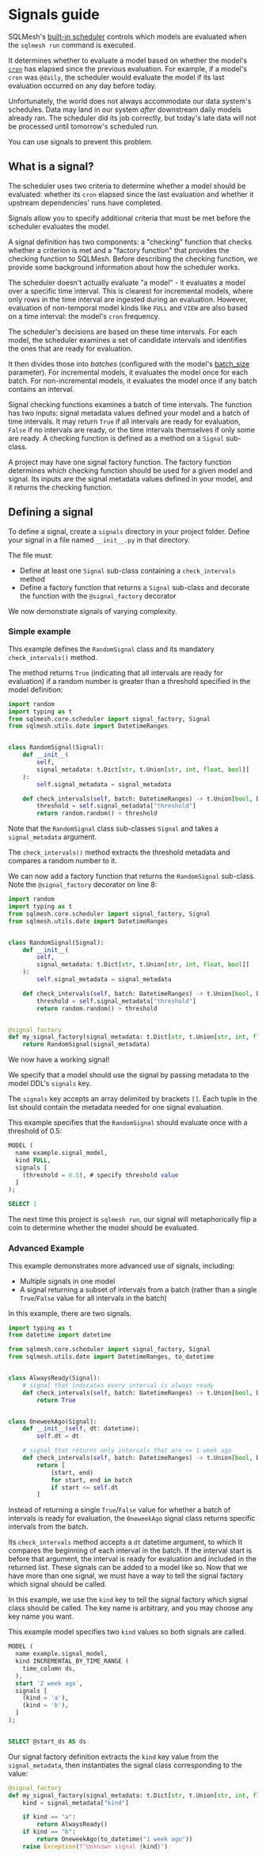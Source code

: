 # Signals guide

SQLMesh's [built-in scheduler](./scheduling.md#built-in-scheduler) controls which models are evaluated when the `sqlmesh run` command is executed.

It determines whether to evaluate a model based on whether the model's [`cron`](../concepts/models/overview.md#cron) has elapsed since the previous evaluation. For example, if a model's `cron` was `@daily`, the scheduler would evaluate the model if its last evaluation occurred on any day before today.

Unfortunately, the world does not always accommodate our data system's schedules. Data may land in our system _after_ downstream daily models already ran. The scheduler did its job correctly, but today's late data will not be processed until tomorrow's scheduled run.

You can use signals to prevent this problem.

## What is a signal?

The scheduler uses two criteria to determine whether a model should be evaluated: whether its `cron` elapsed since the last evaluation and whether it upstream dependencies' runs have completed.

Signals allow you to specify additional criteria that must be met before the scheduler evaluates the model.

A signal definition has two components: a "checking" function that checks whether a criterion is met and a "factory function" that provides the checking function to SQLMesh. Before describing the checking function, we provide some background information about how the scheduler works.

The scheduler doesn't actually evaluate "a model" - it evaluates a model over a specific time interval. This is clearest for incremental models, where only rows in the time interval are ingested during an evaluation. However, evaluation of non-temporal model kinds like `FULL` and `VIEW` are also based on a time interval: the model's `cron` frequency.

The scheduler's decisions are based on these time intervals. For each model, the scheduler examines a set of candidate intervals and identifies the ones that are ready for evaluation.

It then divides those into _batches_ (configured with the model's [batch_size](../concepts/models/overview.md#batch_size) parameter). For incremental models, it evaluates the model once for each batch. For non-incremental models, it evaluates the model once if any batch contains an interval.

Signal checking functions examines a batch of time intervals. The function has two inputs: signal metadata values defined your model and a batch of time intervals. It may return `True` if all intervals are ready for evaluation, `False` if no intervals are ready, or the time intervals themselves if only some are ready. A checking function is defined as a method on a `Signal` sub-class.

A project may have one signal factory function. The factory function determines which checking function should be used for a given model and signal. Its inputs are the signal metadata values defined in your model, and it returns the checking function.

## Defining a signal

To define a signal, create a `signals` directory in your project folder. Define your signal in a file named `__init__.py` in that directory.

The file must:

- Define at least one `Signal` sub-class containing a `check_intervals` method
- Define a factory function that returns a `Signal` sub-class and decorate the function with the `@signal_factory` decorator

We now demonstrate signals of varying complexity.

### Simple example

This example defines the `RandomSignal` class and its mandatory `check_intervals()` method.

The method returns `True` (indicating that all intervals are ready for evaluation) if a random number is greater than a threshold specified in the model definition:

```python linenums="1"
import random
import typing as t
from sqlmesh.core.scheduler import signal_factory, Signal
from sqlmesh.utils.date import DatetimeRanges


class RandomSignal(Signal):
    def __init__(
        self,
        signal_metadata: t.Dict[str, t.Union[str, int, float, bool]]
    ):
        self.signal_metadata = signal_metadata

    def check_intervals(self, batch: DatetimeRanges) -> t.Union[bool, DatetimeRanges]:
        threshold = self.signal_metadata["threshold"]
        return random.random() > threshold
```

Note that the `RandomSignal` class sub-classes `Signal` and takes a `signal_metadata` argument.

The `check_intervals()` method extracts the threshold metadata and compares a random number to it.

We can now add a factory function that returns the `RandomSignal` sub-class. Note the `@signal_factory` decorator on line 8:

```python linenums="1" hl_lines="8-10"
import random
import typing as t
from sqlmesh.core.scheduler import signal_factory, Signal
from sqlmesh.utils.date import DatetimeRanges


class RandomSignal(Signal):
    def __init__(
        self,
        signal_metadata: t.Dict[str, t.Union[str, int, float, bool]]
    ):
        self.signal_metadata = signal_metadata

    def check_intervals(self, batch: DatetimeRanges) -> t.Union[bool, DatetimeRanges]:
        threshold = self.signal_metadata["threshold"]
        return random.random() > threshold


@signal_factory
def my_signal_factory(signal_metadata: t.Dict[str, t.Union[str, int, float, bool]]) -> Signal:
    return RandomSignal(signal_metadata)
```

We now have a working signal!

We specify that a model should use the signal by passing metadata to the model DDL's `signals` key.

The `signals` key accepts an array delimited by brackets `[]`. Each tuple in the list should contain the metadata needed for one signal evaluation.

This example specifies that the `RandomSignal` should evaluate once with a threshold of 0.5:

```sql linenums="1" hl_lines="4-6"
MODEL (
  name example.signal_model,
  kind FULL,
  signals [
    (threshold = 0.5), # specify threshold value
  ]
);

SELECT 1
```

The next time this project is `sqlmesh run`, our signal will metaphorically flip a coin to determine whether the model should be evaluated.

### Advanced Example

This example demonstrates more advanced use of signals, including:

- Multiple signals in one model
- A signal returning a subset of intervals from a batch (rather than a single `True`/`False` value for all intervals in the batch)

In this example, there are two signals.

```python
import typing as t
from datetime import datetime

from sqlmesh.core.scheduler import signal_factory, Signal
from sqlmesh.utils.date import DatetimeRanges, to_datetime


class AlwaysReady(Signal):
    # signal that indicates every interval is always ready
    def check_intervals(self, batch: DatetimeRanges) -> t.Union[bool, DatetimeRanges]:
        return True


class OneweekAgo(Signal):
    def __init__(self, dt: datetime):
        self.dt = dt

    # signal that returns only intervals that are <= 1 week ago
    def check_intervals(self, batch: DatetimeRanges) -> t.Union[bool, DatetimeRanges]:
        return [
            (start, end)
            for start, end in batch
            if start <= self.dt
        ]
```
Instead of returning a single `True`/`False` value for whether a batch of intervals is ready for evaluation, the `OneweekAgo` signal class returns specific intervals from the batch.

Its `check_intervals` method accepts a `dt` datetime argument, to which It compares the beginning of each interval in the batch. If the interval start is before that argument, the interval is ready for evaluation and included in the returned list.
These signals can be added to a model like so. Now that we have more than one signal, we must have a way to tell the signal factory which signal should be called.

In this example, we use the `kind` key to tell the signal factory which signal class should be called. The key name is arbitrary, and you may choose any key name you want.

This example model specifies two `kind` values so both signals are called.

```sql linenums="1" hl_lines="7-10"
MODEL (
  name example.signal_model,
  kind INCREMENTAL_BY_TIME_RANGE (
    time_column ds,
  ),
  start '2 week ago',
  signals [
    (kind = 'a'),
    (kind = 'b'),
  ]
);


SELECT @start_ds AS ds
```

Our signal factory definition extracts the `kind` key value from the `signal_metadata`, then instantiates the signal class corresponding to the value:

```python linenums="1" hl_lines="3-3"
@signal_factory
def my_signal_factory(signal_metadata: t.Dict[str, t.Union[str, int, float, bool]]) -> Signal:
    kind = signal_metadata["kind"]

    if kind == "a":
        return AlwaysReady()
    if kind == "b":
        return OneweekAgo(to_datetime("1 week ago"))
    raise Exception(f"Unknown signal {kind}")
```

